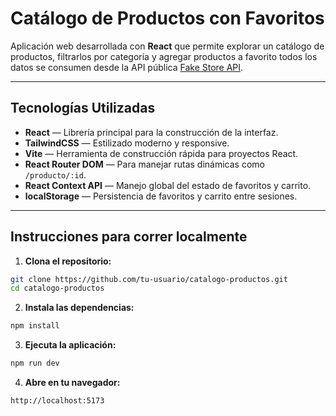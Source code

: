 # Catálogo de Productos con Favoritos 

Aplicación web desarrollada con **React** que permite explorar un catálogo de productos, filtrarlos por categoría y agregar productos a favorito todos los datos se consumen desde la API pública [Fake Store API](https://fakestoreapi.com/).

---

## Tecnologías Utilizadas

- **React** — Librería principal para la construcción de la interfaz.
- **TailwindCSS** — Estilizado moderno y responsive.
- **Vite** — Herramienta de construcción rápida para proyectos React.
- **React Router DOM** — Para manejar rutas dinámicas como `/producto/:id`.
- **React Context API** — Manejo global del estado de favoritos y carrito.
- **localStorage** — Persistencia de favoritos y carrito entre sesiones.

---

## Instrucciones para correr localmente

1. **Clona el repositorio:**

```bash 
git clone https://github.com/tu-usuario/catalogo-productos.git
cd catalogo-productos
```

2. **Instala las dependencias:**
```bash 
npm install
```

3. **Ejecuta la aplicación:**
```bash 
npm run dev
```

4. **Abre en tu navegador:**
```bash 
http://localhost:5173

```
